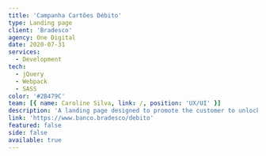 ```yaml
---
title: 'Campanha Cartões Débito'
type: Landing page
client: 'Bradesco'
agency: One Digital
date: 2020-07-31
services:
  - Development
tech:
  - jQuery
  - Webpack
  - SASS
color: '#2B479C'
team: [{ name: Caroline Silva, link: /, position: 'UX/UI' }]
description: 'A landing page designed to promote the customer to unlock and make transactions using Bradesco debit cards.'
link: 'https://www.banco.bradesco/debito'
featured: false
side: false
available: true
---
```


